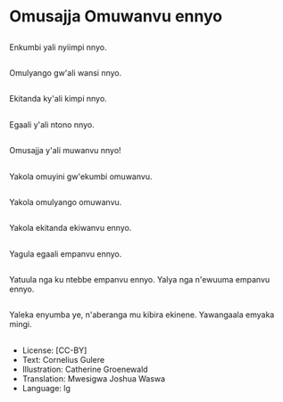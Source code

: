 # Omusajja Omuwanvu ennyo

##
Enkumbi yali nyiimpi
nnyo.

##
Omulyango gw'ali
wansi nnyo.

##
Ekitanda ky'ali kimpi
nnyo.

##
Egaali y'ali ntono nnyo.

##
Omusajja y'ali
muwanvu nnyo!

##
Yakola omuyini
gw'ekumbi omuwanvu.

##
Yakola omulyango
omuwanvu.

##
Yakola ekitanda
ekiwanvu ennyo.

##
Yagula egaali empanvu
ennyo.

##
Yatuula nga ku ntebbe
empanvu ennyo.
Yalya nga n'ewuuma
empanvu ennyo.

##
Yaleka enyumba ye,
n'aberanga mu kibira
ekinene.
Yawangaala emyaka
mingi.

##
* License: [CC-BY]
* Text: Cornelius Gulere
* Illustration: Catherine Groenewald
* Translation: Mwesigwa Joshua Waswa
* Language: lg
